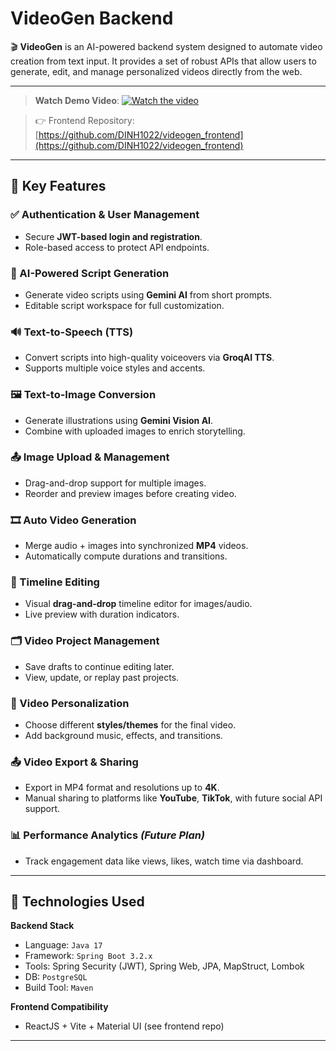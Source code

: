# VideoGen Backend

🎬 **VideoGen** is an AI-powered backend system designed to automate video creation from text input. It provides a set of robust APIs that allow users to generate, edit, and manage personalized videos directly from the web.

---
> **Watch Demo Video**: [![Watch the video](https://img.youtube.com/vi/gNZZTNs1kNo/0.jpg)](https://www.youtube.com/watch?v=gNZZTNs1kNo)

> 👉 Frontend Repository: [https://github.com/DINH1022/videogen_frontend](https://github.com/DINH1022/videogen_frontend)
---

## 🚀 Key Features

### ✅ Authentication & User Management
- Secure **JWT-based login and registration**.
- Role-based access to protect API endpoints.

### 🧠 AI-Powered Script Generation
- Generate video scripts using **Gemini AI** from short prompts.
- Editable script workspace for full customization.

### 🔊 Text-to-Speech (TTS)
- Convert scripts into high-quality voiceovers via **GroqAI TTS**.
- Supports multiple voice styles and accents.

### 🖼️ Text-to-Image Conversion
- Generate illustrations using **Gemini Vision AI**.
- Combine with uploaded images to enrich storytelling.

### 📤 Image Upload & Management
- Drag-and-drop support for multiple images.
- Reorder and preview images before creating video.

### 🎞️ Auto Video Generation
- Merge audio + images into synchronized **MP4** videos.
- Automatically compute durations and transitions.

### 🔧 Timeline Editing
- Visual **drag-and-drop** timeline editor for images/audio.
- Live preview with duration indicators.

### 🗂️ Video Project Management
- Save drafts to continue editing later.
- View, update, or replay past projects.

### 🌈 Video Personalization
- Choose different **styles/themes** for the final video.
- Add background music, effects, and transitions.

### 📤 Video Export & Sharing
- Export in MP4 format and resolutions up to **4K**.
- Manual sharing to platforms like **YouTube**, **TikTok**, with future social API support.

### 📊 Performance Analytics *(Future Plan)*
- Track engagement data like views, likes, watch time via dashboard.

---

## 🔧 Technologies Used

**Backend Stack**
- Language: `Java 17`
- Framework: `Spring Boot 3.2.x`
- Tools: Spring Security (JWT), Spring Web, JPA, MapStruct, Lombok
- DB: `PostgreSQL`
- Build Tool: `Maven`

**Frontend Compatibility**
- ReactJS + Vite + Material UI (see frontend repo)

---
